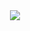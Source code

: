 <div align="center">
  <img src="https://readme-typing-svg.herokuapp.com?font=Fira+Code&size=24&duration=100&pause=6&color=1BF700FF&center=true&vCenter=true&height=40&lines=Eяяoя+404+Not+Found" /> 
</div>
